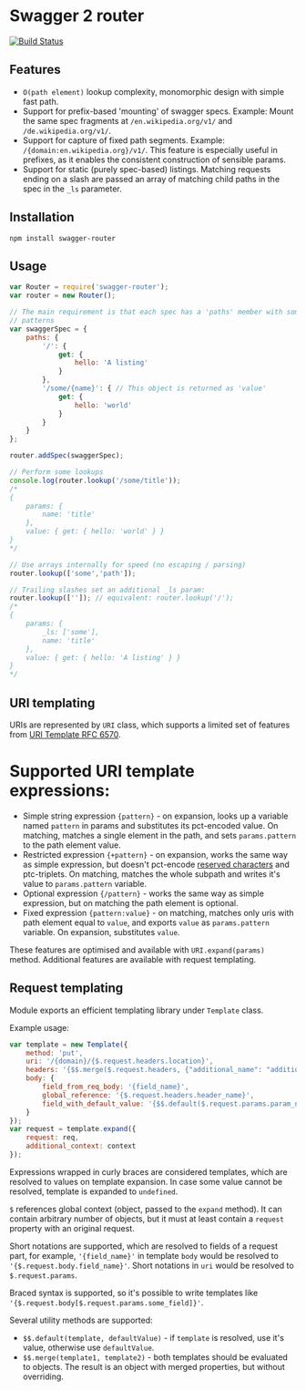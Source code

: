 # Swagger 2 router
[![Build
Status](https://travis-ci.org/gwicke/swagger-router.svg?branch=master)](https://travis-ci.org/gwicke/swagger-router)

## Features
- `O(path element)` lookup complexity, monomorphic design with simple fast path.
- Support for prefix-based 'mounting' of swagger specs. Example: Mount the
    same spec fragments at `/en.wikipedia.org/v1/` and
    `/de.wikipedia.org/v1/`.
- Support for capture of fixed path segments. Example:
    `/{domain:en.wikipedia.org}/v1/`. This feature is especially useful in
    prefixes, as it enables the consistent construction of sensible params.
- Support for static (purely spec-based) listings. Matching requests ending on
    a slash are passed an array of matching child paths in the spec in the
    `_ls` parameter.

## Installation
`npm install swagger-router`

## Usage
```javascript
var Router = require('swagger-router');
var router = new Router();

// The main requirement is that each spec has a 'paths' member with some URL
// patterns
var swaggerSpec = {
    paths: {
        '/': {
            get: {
                hello: 'A listing'
            }
        },
        '/some/{name}': { // This object is returned as 'value'
            get: {
                hello: 'world'
            }
        }
    }
};

router.addSpec(swaggerSpec);

// Perform some lookups
console.log(router.lookup('/some/title'));
/* 
{
    params: {
        name: 'title'
    },
    value: { get: { hello: 'world' } }
}
*/

// Use arrays internally for speed (no escaping / parsing)
router.lookup(['some','path']);

// Trailing slashes set an additional _ls param:
router.lookup(['']); // equivalent: router.lookup('/'); 
/*
{
    params: {
        _ls: ['some'],
        name: 'title'
    },
    value: { get: { hello: 'A listing' } }
}
*/

```
## URI templating

URIs are represented by `URI` class, which supports a limited set of features
from [URI Template RFC 6570](http://tools.ietf.org/html/rfc6570). 

# Supported URI template expressions:
- Simple string expression `{pattern}` - on expansion, looks up a variable named `pattern` in params
  and substitutes its pct-encoded value. On matching, matches a single element in the path, and
  sets `params.pattern` to the path element value. 
- Restricted expression `{+pattern}` - on expansion, works the same way as simple expression, but doesn't
  pct-encode [reserved characters](http://tools.ietf.org/html/rfc3986#section-2.2) and ptc-triplets.
  On matching, matches the whole subpath and writes it's value to `params.pattern` variable.
- Optional expression `{/pattern}` - works the same way as simple expression, but on matching the path 
  element is optional.
- Fixed expression `{pattern:value}` - on matching, matches only uris with path element equal to `value`,
  and exports `value` as `params.pattern` variable. On expansion, substitutes `value`.

These features are optimised and available with `URI.expand(params)` method. Additional features
are available with request templating.

## Request templating

Module exports an efficient templating library under `Template` class.

Example usage:
```javascript
var template = new Template({
    method: 'put',
    uri: '/{domain}/{$.request.headers.location}',
    headers: '{$$.merge($.request.headers, {"additional_name": "additional_value"})}'
    body: {
        field_from_req_body: '{field_name}',
        global_reference: '{$.request.headers.header_name}',
        field_with_default_value: '{$$.default($.request.params.param_name, "defaultValue")}'       
    }
});
var request = template.expand({
    request: req,
    additional_context: context
});
```

Expressions wrapped in curly braces are considered templates, which are resolved to values
on template expansion. In case some value cannot be resolved, template is expanded to `undefined`.

`$` references global context (object, passed to the `expand` method). It can contain arbitrary number of objects,
but it must at least contain a `request` property with an original request. 

Short notations are supported, which are resolved to fields of a request part, for example, 
`'{field_name}'` in template `body` would be resolved to `'{$.request.body.field_name}'`. 
Short notations in `uri` would be resolved to `$.request.params`.

Braced syntax is supported, so it's possible to write templates like `'{$.request.body[$.request.params.some_field]}'`.

Several utility methods are supported:
- `$$.default(template, defaultValue)` - if `template` is resolved, use it's value, otherwise use `defaultValue`.
- `$$.merge(template1, template2)` - both templates should be evaluated to objects. The result is an object
   with merged properties, but without overriding.
